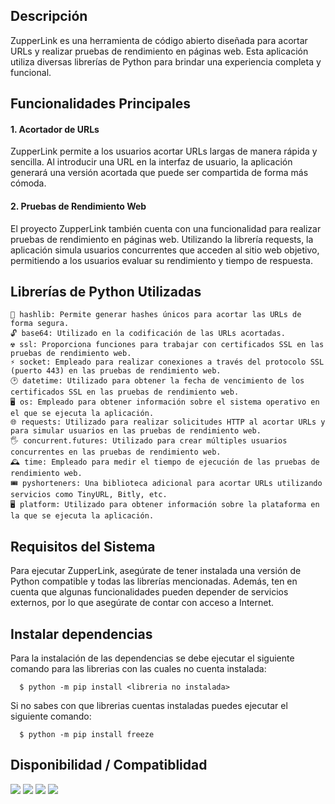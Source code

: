 
## Descripción
ZupperLink es una herramienta de código abierto diseñada para acortar URLs y realizar pruebas de rendimiento en páginas web. Esta aplicación utiliza diversas librerías de Python para brindar una experiencia completa y funcional.
## Funcionalidades Principales
#### 1. Acortador de URLs
ZupperLink permite a los usuarios acortar URLs largas de manera rápida y sencilla. Al introducir una URL en la interfaz de usuario, la aplicación generará una versión acortada que puede ser compartida de forma más cómoda.
#### 2. Pruebas de Rendimiento Web
El proyecto ZupperLink también cuenta con una funcionalidad para realizar pruebas de rendimiento en páginas web. Utilizando la librería requests, la aplicación simula usuarios concurrentes que acceden al sitio web objetivo, permitiendo a los usuarios evaluar su rendimiento y tiempo de respuesta.

## Librerías de Python Utilizadas

    🔏 hashlib: Permite generar hashes únicos para acortar las URLs de forma segura.
    🔓 base64: Utilizado en la codificación de las URLs acortadas.
    ☢️ ssl: Proporciona funciones para trabajar con certificados SSL en las pruebas de rendimiento web.
    ⚡ socket: Empleado para realizar conexiones a través del protocolo SSL (puerto 443) en las pruebas de rendimiento web.
    🕑 datetime: Utilizado para obtener la fecha de vencimiento de los certificados SSL en las pruebas de rendimiento web.
    🖥️ os: Empleado para obtener información sobre el sistema operativo en el que se ejecuta la aplicación.
    🌐 requests: Utilizado para realizar solicitudes HTTP al acortar URLs y para simular usuarios en las pruebas de rendimiento web.
    🖐️ concurrent.futures: Utilizado para crear múltiples usuarios concurrentes en las pruebas de rendimiento web.
    🕰️ time: Empleado para medir el tiempo de ejecución de las pruebas de rendimiento web.
    🎟️ pyshorteners: Una biblioteca adicional para acortar URLs utilizando servicios como TinyURL, Bitly, etc.
    🖥️ platform: Utilizado para obtener información sobre la plataforma en la que se ejecuta la aplicación.

## Requisitos del Sistema
Para ejecutar ZupperLink, asegúrate de tener instalada una versión de Python compatible y todas las librerías mencionadas. Además, ten en cuenta que algunas funcionalidades pueden depender de servicios externos, por lo que asegúrate de contar con acceso a Internet.

## Instalar dependencias
Para la instalación de las dependencias se debe ejecutar el siguiente comando para las librerias con las cuales no cuenta instalada:

      $ python -m pip install <libreria no instalada>

Si no sabes con que librerias cuentas instaladas puedes ejecutar el siguiente comando:

      $ python -m pip install freeze
## Disponibilidad / Compatiblidad
<img src="https://img.shields.io/static/v1?style=for-the-badge&message=Android&color=222222&logo=Android&logoColor=3DDC84&label=">  <img src="https://img.shields.io/static/v1?style=for-the-badge&message=linux&color=222222&logo=linux&logoColor=yellow&label=">  <img src="https://img.shields.io/static/v1?style=for-the-badge&message=Windows&color=0078D4&logo=Windows&logoColor=FFFFFF&label=">  <img src="https://img.shields.io/static/v1?style=for-the-badge&message=macOS&color=000000&logo=macOS&logoColor=FFFFFF&label=">
